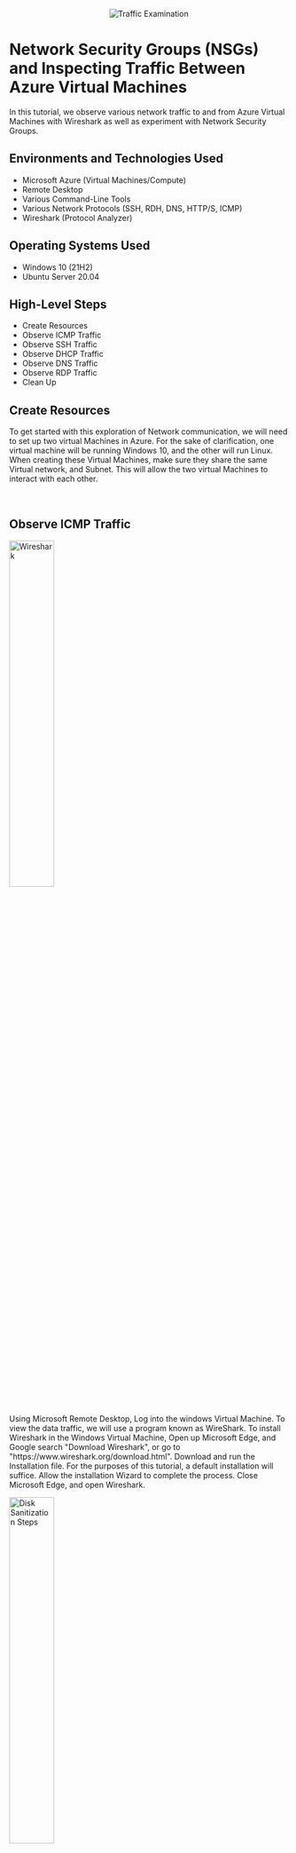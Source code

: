 <p align="center">
<img src="https://i.imgur.com/Ua7udoS.png" alt="Traffic Examination"/>
</p>

<h1>Network Security Groups (NSGs) and Inspecting Traffic Between Azure Virtual Machines</h1>
In this tutorial, we observe various network traffic to and from Azure Virtual Machines with Wireshark as well as experiment with Network Security Groups. <br />



<h2>Environments and Technologies Used</h2>

- Microsoft Azure (Virtual Machines/Compute)
- Remote Desktop
- Various Command-Line Tools
- Various Network Protocols (SSH, RDH, DNS, HTTP/S, ICMP)
- Wireshark (Protocol Analyzer)

<h2>Operating Systems Used </h2>

- Windows 10 (21H2)
- Ubuntu Server 20.04

<h2>High-Level Steps</h2>

- Create Resources
- Observe ICMP Traffic
- Observe SSH Traffic
- Observe DHCP Traffic
- Observe DNS Traffic
- Observe RDP Traffic
- Clean Up

<h2>Create Resources</h2>
<p>
To get started with this exploration of Network communication, we will need to set up two virtual Machines in Azure. For the sake of clarification, one virtual machine will be running Windows 10, and the other will run Linux. When creating these Virtual Machines, make sure they share the same Virtual network, and Subnet. This will allow the two virtual Machines to interact with each other.
</p>
<br />

<h2>Observe ICMP Traffic</h2>
<p>
<img src="https://i.imgur.com/odPggfQ.png" height="40%" width="40%" alt="Wireshark"/>
</p>
<p>
  Using Microsoft Remote Desktop, Log into the windows Virtual Machine. To view the data traffic, we will use a program known as WireShark. To install Wireshark in the Windows Virtual Machine, Open up Microsoft Edge, and Google search "Download Wireshark", or go to "https://www.wireshark.org/download.html". Download and run the Installation file. For the purposes of this tutorial, a default installation will suffice. Allow the installation Wizard to complete the process. Close Microsoft Edge, and open Wireshark. 
</p>
  <p>
<img src="https://i.imgur.com/TDsBy9c.jpeg" height="40%" width="40%" alt="Disk Sanitization Steps"/>
</p>
<p>
  To begin observing the network traffic, Click on the blue shark fin icon. This will show all the information that is going in and out of the virtual machine. There is quite a lot of information. To make use of this information it is important to use filters. The first filter we will explore will focus on ICMP, or Ping. Type ICMP into the filter bar at the top of the window, to filter out all information that is not ICMP traffic. Notice that there is not any Ping data at this time. 

  Minimize the WIndows Virtual Machine, and bring up Azure. Locate and copy the private IP address for the Linux machine you made earlier. We will use this to test Ping connectivity, or ICMP traffic. Once you have copied, or otherwise noted the IP address, return to the Windows Virtual Machine. 
  </p>
  <p>
<img src="https://i.imgur.com/99RElOd.jpeg" height="40%" width="40%" alt="Disk Sanitization Steps"/>
</p>
<p>
  Using the search function of the Start Menu, locate "PowerShell", and open the program. Type into the command line "ping (Linux Machine's Private IP Address)". As seen in the above picture. Press "enter". This will trigger a reaction in both PowerShell, and in Wireshark, as the ICMP data is sent and received. Observe the call and response of the Ping of ICMP data between the two machines. This can be seen not just between the two machines set up in this activity, but also between any two machines. Try pinging "Google.com", and observe the same call and response that you saw between the two control machines.

  The next step of our activity will involve Azure network Security Groups. While PowerShell is still open, type "ping (Linux Machine's Private IP Address) -t" to create a perpetual ping. You should see a continuous flow of data with each call and response between the two machines. Minimize the Windows Virtual Machine, and bring up the Azure portal. Using the Search bar, look for "Network Security Groups''. Open the page, and select the Linux machine in the list of network security groups provided. Navigate to "Inbound Security Rules'' on the left-hand menu, and click on it to open the page. Notice the rules listed for incoming data traffic. To create a new rule, click the "+ Add'' button. 

  For the purposes of this activity, select the following options for this new rule
  Source: any
  Source Port Ranges: Any
  Destination: Any
  Protocol: ICMP
  Action: Deny
  Priority: 200
  Name: DENY_ICMP

  Finalize the rule, by clicking "Add". This will install the new rule that will stop all ICMP traffic. Bring up the Windows Virtual Machine. Observe that the flow of Data in Wireshark no longer has replies from the Linux machine now that the rule is in place. Minimize the Microsoft Windows Virtual Machine, and bring up the Azure portal. Click on the rule name to edit the rule we just created. Change the Action from "Deny", to "Allow", and save the changes. Bring up the Windows Virtual Machine again, and observe how the Requests from the continuous ping are once again receiving replies. 

  End the continuous ping by pressing "Ctrl+C"
</p>
<br />

<h2>Observe SSH Traffic</h2>
<p>
<img src="https://i.imgur.com/uAj8K1A.jpeg" height="40%" width="40%" alt="Disk Sanitization Steps"/>
</p>
<p>
<img src="https://i.imgur.com/mDYjw3N.jpeg" height="40%" width="40%" alt="Disk Sanitization Steps"/>
</p>
<p>
In Wireshark, change the filter from "ICMP" to "SSH". Refresh the list to clear the previous activity, and to start with a cleared screen. In PowerShell, type the command "ssh (UserID)@(Linux Machine's Private IP Address)", as seen in the image above. Hit enter, and observe the data as it appears in Wireshark. Type "Yes", and enter the password you created for the Linux machine. Note that the password will not appear as you type it in SSH. This is normal. You should now have an open connection to the Linux machine through SSH. PowerShell is now connected to the Linux Command line, so Linux Commands will have the intended effect. Notice the data travel across the network with each command that is entered. To close the SSH Session, Type "exit". Once the session is closed, notice that commands in PowerShell no longer generate new SSH data.
</p>
<br />

<h2>Observe DHCP Traffic</h2>
<p>
<img src="https://i.imgur.com/L5OpLdm.jpeg" height="40%" width="40%" alt="Disk Sanitization Steps"/>
</p>
<p>
  In Wireshark, Change the filter to "DHCP", and refresh. As this dataset is used for IP address configuration, the easiest way to observe this data transfer is to type "ipconfig /renew", in PowerShell. THer is a chance that the Remote Desktop session could disconnect for a moment as Azure handles the request for a new IP address, but it should reconnect. Observe the DHCP traffic from the request, in Wireshark.
</p>
<br />

<h2>Observe DNS Traffic</h2>
<p>
<img src="https://i.imgur.com/akZn0qj.jpeg" height="40%" width="40%" alt="Disk Sanitization Steps"/>
</p>
<p>
 Change the filter, in Wireshark, to look for DNS traffic. it is possible that ther will already be entries when you switch to this filter. Go ahead and clear this data, and start with a clear screen. DNS traffic will happen in the background. clearing it only makes it easier to see the data that is entered as part of this activity. in PowerShell, type "nslookup www.google.com" top instruct the machine to gather data about the DNS of "Google.com". Observe the data exchange on Wireshark, as this request is fulfilled. 
</p>
<br />

<h2>Observe RDP Traffic</h2>
<p>
 Change the Filter in Wireshark to RDP. Since we are using Remote Desktop into a Virtual Machine, there is RDP traffic flowing constantly over the network. Observe the data flow continuously due to the active session. As long as the session remains active, this datastream will not stop. Whatever is done on the host computer is transmitted to the Virtual Machine, and both machines are synced repeatedly.
</p>
<br />

<h2>Clean Up</h2>
<p>
This concludes the activity tutorial. Make sure all resources in Azure are deleted before ending your computer session for the day. Remember, all instances cost money over time. It is important to delete any machine, or instance you are no longer using. 
</p>
